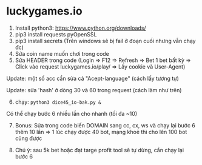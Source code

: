 # luckygames.io

1. Install python3: https://www.python.org/downloads/ 
2. pip3 install requests pyOpenSSL
3. pip3 install secrets (Trên windows sẽ bị fail ở đoạn cuối nhưng vẫn chạy đc)
4. Sửa coin name muốn chơi trong code
5. Sửa HEADER trong code (Login => F12 => Refresh => Bet 1 bet bất kỳ => Click vào request luckygames.io/play/ => Lấy cookie và User-Agent)

Update: một số acc cần sửa cả "Acept-language" (cách lấy tương tự) 

Update: sửa 'hash' ở dòng 30 và 60 trong request (cách làm như trên) 


6. chạy: ``python3 dice45_io-bak.py &``

Có thể chạy bước 6 nhiều lần cho nhanh (tối đa ~10)

7. Bonus: Sửa trong code biến DOMAIN sang cc, cx, ws và chạy lại bước 6 thêm 10 lần => 1 lúc chạy được 40 bot, mạng khoẻ thì cho lên 100 bot cũng được

8. Chú ý: sau 5k bet hoặc đạt targe profit tool sẽ tự dừng, cần chạy lại bước 6
